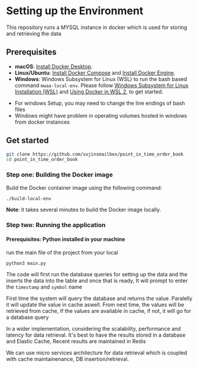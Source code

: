 # Setting up the Environment

This repository runs a MYSQL instance in docker which is used for storing and retrieving the data

## Prerequisites

- **macOS**: [Install Docker Desktop](https://docs.docker.com/desktop/).
- **Linux/Ubuntu**: [Install Docker Compose](https://docs.docker.com/compose/install/) and [Install Docker Engine](https://docs.docker.com/engine/install/).
- **Windows**: Windows Subsystem for Linux (WSL) to run the bash based command `mwaa-local-env`. Please follow [Windows Subsystem for Linux Installation (WSL)](https://docs.docker.com/docker-for-windows/wsl/) and [Using Docker in WSL 2](https://code.visualstudio.com/blogs/2020/03/02/docker-in-wsl2), to get started.

* For windows Setup, you may need to change the line endings of bash files
* Windows might have problem in operating volumes hosted in windows from docker instances


## Get started

```bash
git clone https://github.com/sujinsmailbox/point_in_time_order_book
cd point_in_time_order_book

```

### Step one: Building the Docker image

Build the Docker container image using the following command:

```bash
./build-local-env
```

**Note**: it takes several minutes to build the Docker image locally.

### Step two: Running the application

#### Prerequisites: Python installed in your machine

run the main file of the project from your local

```
python3 main.py
```

The code will first run the database queries for setting up the data 
and the inserts the data into the table and once that is ready, It will prompt to enter the `timestamp` and `symbol` name

First time the system will query the database and returns the value. Paralelly it will update the value in cache aswell. 
From next time, the values will be retrieved from cache, If the values are available in cache, if not, it will go for a database query

In a wider implementation, considering the scalability, performance and latency for data retrieval. It's best to have the results stored in a database and Elastic Cache, 
Recent results are maintained in  Redis

We can use micro services architecture for data retrieval which is coupled with cache maintainenance, DB insertion/retrieval. 



